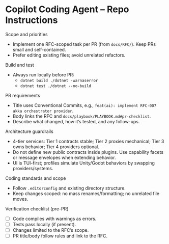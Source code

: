 # Copilot Coding Agent – Repo Instructions

Scope and priorities
- Implement one RFC-scoped task per PR (from `docs/RFC/`). Keep PRs small and self-contained.
- Prefer editing existing files; avoid unrelated refactors.

Build and test
- Always run locally before PR:
  - `dotnet build ./dotnet -warnaserror`
  - `dotnet test ./dotnet --no-build`

PR requirements
- Title uses Conventional Commits, e.g., `feat(ai): implement RFC-007 akka orchestrator provider`.
- Body links the RFC and `docs/playbook/PLAYBOOK.md#pr-checklist`.
- Describe what changed, how it’s tested, and any follow-ups.

Architecture guardrails
- 4-tier services: Tier 1 contracts stable; Tier 2 proxies mechanical; Tier 3 owns behavior; Tier 4 providers optional.
- Do not define new public contracts inside plugins. Use capability facets or message envelopes when extending behavior.
- UI is TUI-first; profiles simulate Unity/Godot behaviors by swapping providers/systems.

Coding standards and scope
- Follow `.editorconfig` and existing directory structure.
- Keep changes scoped: no mass renames/formatting; no unrelated file moves.

Verification checklist (pre-PR)
- [ ] Code compiles with warnings as errors.
- [ ] Tests pass locally (if present).
- [ ] Changes limited to the RFC’s scope.
- [ ] PR title/body follow rules and link to the RFC.
